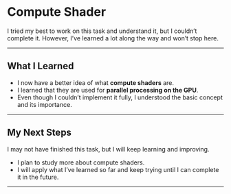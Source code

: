 # Compute Shader 

I tried my best to work on this task and understand it, but I couldn’t complete it. However, I’ve learned a lot along the way and won’t stop here.  

---

## What I Learned 

- I now have a better idea of what **compute shaders** are.  
- I learned that they are used for **parallel processing on the GPU**.  
- Even though I couldn’t implement it fully, I understood the basic concept and its importance.  

---

## My Next Steps 

I may not have finished this task, but I will keep learning and improving.  
- I plan to study more about compute shaders.  
- I will apply what I’ve learned so far and keep trying until I can complete it in the future.  

---

